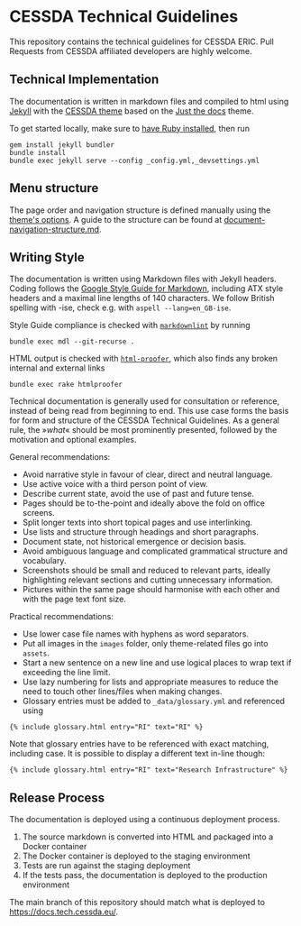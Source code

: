 # CESSDA Technical Guidelines

This repository contains the technical guidelines for CESSDA ERIC.
Pull Requests from CESSDA affiliated developers are highly welcome.

## Technical Implementation

The documentation is written in markdown files and compiled to html using [Jekyll](https://jekyllrb.com)
with the [CESSDA theme](https://rubygems.org/gems/jekyll-cessda-docs) based on the
[Just the docs](https://github.com/just-the-docs/just-the-docs) theme.

To get started locally, make sure to [have Ruby installed](https://jekyllrb.com/docs/installation/), then run

```shell
gem install jekyll bundler
bundle install
bundle exec jekyll serve --config _config.yml,_devsettings.yml
```

## Menu structure

The page order and navigation structure is defined manually using
the [theme's options](https://just-the-docs.github.io/just-the-docs/docs/navigation-structure/).
A guide to the structure can be found at [document-navigation-structure.md](./document-navigation-structure.md).

## Writing Style

The documentation is written using Markdown files with Jekyll headers.
Coding follows the [Google Style Guide for Markdown](https://google.github.io/styleguide/docguide/style.html),
including ATX style headers and a maximal line lengths of 140 characters.
We follow British spelling with -ise, check e.g. with `aspell --lang=en_GB-ise`.

Style Guide compliance is checked with [`markdownlint`](https://github.com/markdownlint/markdownlint) by running

```shell
bundle exec mdl --git-recurse .
```

HTML output is checked with [`html-proofer`](https://github.com/gjtorikian/html-proofer),
which also finds any broken internal and external links

```shell
bundle exec rake htmlproofer
```

Technical documentation is generally used for consultation or reference, instead of being read from beginning to end.
This use case forms the basis for form and structure of the CESSDA Technical Guidelines.
As a general rule, the »*what*« should be most prominently presented, followed by the motivation and optional examples.

General recommendations:

* Avoid narrative style in favour of clear, direct and neutral language.
* Use active voice with a third person point of view.
* Describe current state, avoid the use of past and future tense.
* Pages should be to-the-point and ideally above the fold on office screens.
* Split longer texts into short topical pages and use interlinking.
* Use lists and structure through headings and short paragraphs.
* Document state, not historical emergence or decision basis.
* Avoid ambiguous language and complicated grammatical structure and vocabulary.
* Screenshots should be small and reduced to relevant parts, ideally highlighting relevant sections and cutting unnecessary information.
* Pictures within the same page should harmonise with each other and with the page text font size.

Practical recommendations:

* Use lower case file names with hyphens as word separators.
* Put all images in the `images` folder, only theme-related files go into `assets`.
* Start a new sentence on a new line and use logical places to wrap text if exceeding the line limit.
* Use lazy numbering for lists and appropriate measures to reduce the need to touch other lines/files when making changes.
* Glossary entries must be added to `_data/glossary.yml` and referenced using

```liquid
{% include glossary.html entry="RI" text="RI" %}
```

Note that glossary entries have to be referenced with exact matching, including case.
It is possible to display a different text in-line though:

```liquid
{% include glossary.html entry="RI" text="Research Infrastructure" %}
```

## Release Process

The documentation is deployed using a continuous deployment process.

1. The source markdown is converted into HTML and packaged into a Docker container
2. The Docker container is deployed to the staging environment
3. Tests are run against the staging deployment
4. If the tests pass, the documentation is deployed to the production environment

The main branch of this repository should match what is deployed to <https://docs.tech.cessda.eu/>.
